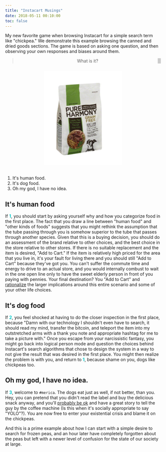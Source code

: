 ```yaml
---
title: "Instacart Musings"
date: 2018-05-11 00:10:00
toc: false
---
```


My new favorite game when browsing Instacart for a simple search term like "chickpea." We demonstrate this example browsing the canned and dried goods sections. The game is based on asking one question, and then observing your own responses and biases around them.

<blockquote style="border-right: .75em solid #ccc;">
<p style="text-align:center; font-size:22">
What is it?
</p>
</blockquote>

<div style="padding-top:10px; padding-bottom:20px">
   <img src="/assets/images/posts/instacart/pure-harmony.png" width="50%" style="margin:auto; display:block">
</div>


<ol class="custom-counter">
  <li>It's human food.</li>
  <li>It's dog food.</li>
  <li>Oh my god, I have no idea.</li>
</ol>


## It's human food

If <strong style="color:rgb(0,200,200)">1</strong>, you should start by asking yourself why and how you categorize food in the first place. The fact that you draw a line between "human food" and "other kinds of foods" suggests that you might rethink the assumption that the tube passing through you is somehow superior to the tube that passes through another species. Given that this is a buying decision, you should do an assessment of the brand relative to other choices, and the best choice in the store relative to other stores. If there is no suitable replacement and the item is desired, "Add to Cart." If the item is relatively high priced for the area that you live in, it's your fault for living there and you should still "Add to Cart" because they've got you. You can't suffer the commute time and energy to drive to an actual store, and you would internally combust to wait in the one open line only to have the sweet elderly person in front of you paying with pennies. Your final destination? You "Add to Cart" and <a href="https://www.offgridweb.com/wp-content/uploads/2016/10/Cognitive-bias-infographic-mental-decision-psychology-3.jpg" target="_blank">rationalize</a> the larger implications around this entire scenario and some of your other life choices.



## It's dog food

If <strong style="color:rgb(0,200,200)">2</strong>, you feel shocked at having to do the closer inspection in the first place, because "Damn with our technology I shouldn't even have to search, it should read my mind, transfer the bitcoin, and teleport the item into my outstretched arms with a thank you note and appropriate hashtag for me to take a picture with." Once you escape from your narcissistic fantasy, you might go back into logical person mode and question the choices behind Instacart's search algorithms that chose to design the system in a way to not give the result that was desired in the first place. You might then realize the problem is with you, and return to <strong style="color:rgb(0,200,200)">1</strong>, because shame on you, dogs like chickpeas too.
 



## Oh my god, I have no idea.

If <strong style="color:rgb(0,200,200)">3</strong>, welcome to `#merica`. The dogs eat just as well, if not better, than you. Hey, you can pretend that you didn't read the label and buy the delicious snack anyway, and you'll <a href="https://www.fda.gov/AnimalVeterinary/Products/AnimalFoodFeeds/PetFood/default.htm" target="_blank">probably be ok</a> and have a great story to tell the guy by the coffee machine (Is this when it's socially appropriate to say "YOLO"?). You are now free to enter your existential crisis and blame it on the chickpeas.

And this is a prime example about how I can start with a simple desire to search for frozen peas, and an hour later have completely forgotten about the peas but left with a newer level of confusion for the state of our society at large.
